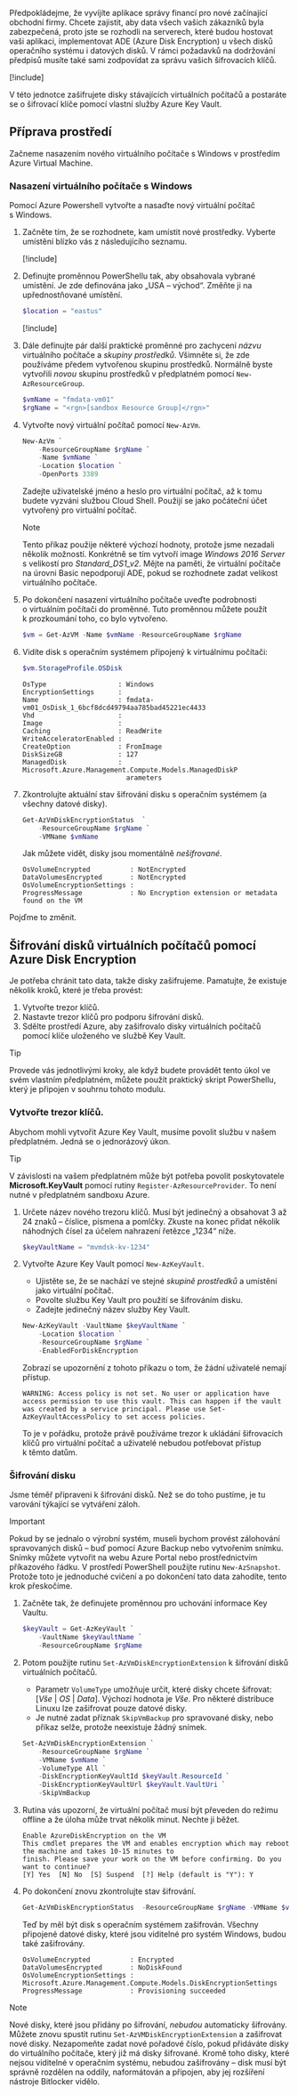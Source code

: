 Předpokládejme, že vyvíjíte aplikace správy financí pro nové začínající obchodní firmy. Chcete zajistit, aby data všech vašich zákazníků byla zabezpečená, proto jste se rozhodli na serverech, které budou hostovat vaši aplikaci, implementovat ADE (Azure Disk Encryption) u všech disků operačního systému i datových disků. V rámci požadavků na dodržování předpisů musíte také sami zodpovídat za správu vašich šifrovacích klíčů.

<!-- Activate the sandbox -->
[!include[](../../../includes/azure-sandbox-activate.md)]

V této jednotce zašifrujete disky stávajících virtuálních počítačů a postaráte se o šifrovací klíče pomocí vlastní služby Azure Key Vault.

## <a name="prepare-the-environment"></a>Příprava prostředí

Začneme nasazením nového virtuálního počítače s Windows v prostředím Azure Virtual Machine.

### <a name="deploy-windows-vm"></a>Nasazení virtuálního počítače s Windows

Pomocí Azure Powershell vytvořte a nasaďte nový virtuální počítač s Windows.

1. Začněte tím, že se rozhodnete, kam umístit nové prostředky. Vyberte umístění blízko vás z následujícího seznamu.

    <!-- Resource selection -->  
    [!include[](../../../includes/azure-sandbox-regions-first-mention-note.md)]
    

1. Definujte proměnnou PowerShellu tak, aby obsahovala vybrané umístění. Je zde definována jako „USA – východ“. Změňte ji na upřednostňované umístění.

    ```powershell
    $location = "eastus"
    ```
    
    [!include[](../../../includes/azure-cloudshell-copy-paste-tip.md)]

1. Dále definujte pár další praktické proměnné pro zachycení _názvu_ virtuálního počítače a _skupiny prostředků_. Všimněte si, že zde používáme předem vytvořenou skupinu prostředků. Normálně byste vytvořili _novou_ skupinu prostředků v předplatném pomocí `New-AzResourceGroup`.

    ```powershell
    $vmName = "fmdata-vm01"
    $rgName = "<rgn>[sandbox Resource Group]</rgn>"
    ```
    
1. Vytvořte nový virtuální počítač pomocí `New-AzVm`.
    
    ```powershell
    New-AzVm `
        -ResourceGroupName $rgName `
        -Name $vmName `
        -Location $location `
        -OpenPorts 3389
    ```
    
    Zadejte uživatelské jméno a heslo pro virtuální počítač, až k tomu budete vyzváni službou Cloud Shell. Použijí se jako počáteční účet vytvořený pro virtuální počítač.
    
    > [!NOTE]
    > Tento příkaz použije některé výchozí hodnoty, protože jsme nezadali několik možností. Konkrétně se tím vytvoří image _Windows 2016 Server_ s velikostí pro _Standard_DS1_v2_. Mějte na paměti, že virtuální počítače na úrovni Basic nepodporují ADE, pokud se rozhodnete zadat velikost virtuálního počítače.

1. Po dokončení nasazení virtuálního počítače uveďte podrobnosti o virtuálním počítači do proměnné. Tuto proměnnou můžete použít k prozkoumání toho, co bylo vytvořeno.

    ```powershell
    $vm = Get-AzVM -Name $vmName -ResourceGroupName $rgName
    ```
    
1. Vidíte disk s operačním systémem připojený k virtuálnímu počítači:

    ```powershell
    $vm.StorageProfile.OSDisk
    ```

    ```output
    OsType                  : Windows
    EncryptionSettings      :
    Name                    : fmdata-vm01_OsDisk_1_6bcf8dcd49794aa785bad45221ec4433
    Vhd                     :
    Image                   :
    Caching                 : ReadWrite
    WriteAcceleratorEnabled :
    CreateOption            : FromImage
    DiskSizeGB              : 127
    ManagedDisk             : Microsoft.Azure.Management.Compute.Models.ManagedDiskP
                              arameters
    ```
        
1. Zkontrolujte aktuální stav šifrování disku s operačním systémem (a všechny datové disky).

    ```powershell
    Get-AzVmDiskEncryptionStatus  `
        -ResourceGroupName $rgName `
        -VMName $vmName
    ```

    Jak můžete vidět, disky jsou momentálně _nešifrované_. 

    ```output
    OsVolumeEncrypted          : NotEncrypted
    DataVolumesEncrypted       : NotEncrypted
    OsVolumeEncryptionSettings :
    ProgressMessage            : No Encryption extension or metadata found on the VM
    ```
    
Pojďme to změnit.
    
## <a name="encrypt-the-vm-disks-with-azure-disk-encryption"></a>Šifrování disků virtuálních počítačů pomocí Azure Disk Encryption

Je potřeba chránit tato data, takže disky zašifrujeme. Pamatujte, že existuje několik kroků, které je třeba provést:

1. Vytvořte trezor klíčů.
1. Nastavte trezor klíčů pro podporu šifrování disků.
1. Sdělte prostředí Azure, aby zašifrovalo disky virtuálních počítačů pomocí klíče uloženého ve službě Key Vault.

> [!TIP]
> Provede vás jednotlivými kroky, ale když budete provádět tento úkol ve svém vlastním předplatném, můžete použít praktický skript PowerShellu, který je připojen v souhrnu tohoto modulu.

### <a name="create-a-key-vault"></a>Vytvořte trezor klíčů.

Abychom mohli vytvořit Azure Key Vault, musíme povolit službu v našem předplatném. Jedná se o jednorázový úkon.

> [!TIP]
> V závislosti na vašem předplatném může být potřeba povolit poskytovatele **Microsoft.KeyVault** pomocí rutiny `Register-AzResourceProvider`. To není nutné v předplatném sandboxu Azure.

1. Určete název nového trezoru klíčů. Musí být jedinečný a obsahovat 3 až 24 znaků – číslice, písmena a pomlčky. Zkuste na konec přidat několik náhodných čísel za účelem nahrazení řetězce „1234“ níže.

    ```powershell
    $keyVaultName = "mvmdsk-kv-1234"
    ```
        
1. Vytvořte Azure Key Vault pomocí `New-AzKeyVault`.
    - Ujistěte se, že se nachází ve stejné _skupině prostředků_ a umístění jako virtuální počítač.
    - Povolte službu Key Vault pro použití se šifrováním disku. 
    - Zadejte jedinečný název služby Key Vault.

    ```powershell
    New-AzKeyVault -VaultName $keyVaultName `
        -Location $location `
        -ResourceGroupName $rgName `
        -EnabledForDiskEncryption
    ```

    Zobrazí se upozornění z tohoto příkazu o tom, že žádní uživatelé nemají přístup.

    ```output
    WARNING: Access policy is not set. No user or application have access permission to use this vault. This can happen if the vault was created by a service principal. Please use Set-AzKeyVaultAccessPolicy to set access policies.
    ```

    To je v pořádku, protože právě používáme trezor k ukládání šifrovacích klíčů pro virtuální počítač a uživatelé nebudou potřebovat přístup k těmto datům.

### <a name="encrypt-the-disk"></a>Šifrování disku

Jsme téměř připraveni k šifrování disků. Než se do toho pustíme, je tu varování týkající se vytváření záloh.

> [!IMPORTANT]
> Pokud by se jednalo o výrobní systém, museli bychom provést zálohování spravovaných disků – buď pomocí Azure Backup nebo vytvořením snímku. Snímky můžete vytvořit na webu Azure Portal nebo prostřednictvím příkazového řádku. V prostředí PowerShell použijte rutinu `New-AzSnapshot`. Protože toto je jednoduché cvičení a po dokončení tato data zahodíte, tento krok přeskočíme. 

1. Začněte tak, že definujete proměnnou pro uchování informace Key Vaultu.

    ```powershell
    $keyVault = Get-AzKeyVault `
        -VaultName $keyVaultName `
        -ResourceGroupName $rgName
    ```

1. Potom použijte rutinu `Set-AzVmDiskEncryptionExtension` k šifrování disků virtuálních počítačů.
    - Parametr `VolumeType` umožňuje určit, které disky chcete šifrovat: [_Vše_ | _OS_ | _Data_]. Výchozí hodnota je _Vše_. Pro některé distribuce Linuxu lze zašifrovat pouze datové disky.
    - Je nutné zadat příznak `SkipVmBackup` pro spravované disky, nebo příkaz selže, protože neexistuje žádný snímek.

    ```powershell
    Set-AzVmDiskEncryptionExtension `
        -ResourceGroupName $rgName `
        -VMName $vmName `
        -VolumeType All `
        -DiskEncryptionKeyVaultId $keyVault.ResourceId `
        -DiskEncryptionKeyVaultUrl $keyVault.VaultUri `
        -SkipVmBackup
    ```

1. Rutina vás upozorní, že virtuální počítač musí být převeden do režimu offline a že úloha může trvat několik minut. Nechte ji běžet.

    ```output
    Enable AzureDiskEncryption on the VM
    This cmdlet prepares the VM and enables encryption which may reboot the machine and takes 10-15 minutes to
    finish. Please save your work on the VM before confirming. Do you want to continue?
    [Y] Yes  [N] No  [S] Suspend  [?] Help (default is "Y"): Y
    ```
    
1. Po dokončení znovu zkontrolujte stav šifrování.

    ```powershell
    Get-AzVmDiskEncryptionStatus  -ResourceGroupName $rgName -VMName $vmName
    ```

    Teď by měl být disk s operačním systémem zašifrován. Všechny připojené datové disky, které jsou viditelné pro systém Windows, budou také zašifrovány.

    ```output
    OsVolumeEncrypted          : Encrypted
    DataVolumesEncrypted       : NoDiskFound
    OsVolumeEncryptionSettings : Microsoft.Azure.Management.Compute.Models.DiskEncryptionSettings
    ProgressMessage            : Provisioning succeeded
    ```

> [!NOTE]        
> Nové disky, které jsou přidány po šifrování, _nebudou_ automaticky šifrovány. Můžete znovu spustit rutinu `Set-AzVMDiskEncryptionExtension` a zašifrovat nové disky. Nezapomeňte zadat nové pořadové číslo, pokud přidáváte disky do virtuálního počítače, který již má disky šifrované. Kromě toho disky, které nejsou viditelné v operačním systému, nebudou zašifrovány – disk musí být správně rozdělen na oddíly, naformátován a připojen, aby jej rozšíření nástroje Bitlocker vidělo.
